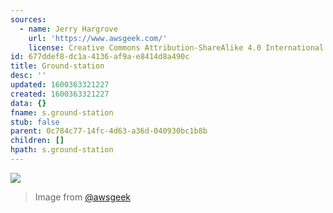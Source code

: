 ```yaml
---
sources:
  - name: Jerry Hargrove
    url: 'https://www.awsgeek.com/'
    license: Creative Commons Attribution-ShareAlike 4.0 International License
id: 677ddef8-dc1a-4136-af9a-e8414d8a490c
title: Ground-station
desc: ''
updated: 1600363321227
created: 1600363321227
data: {}
fname: s.ground-station
stub: false
parent: 0c784c77-14fc-4d63-a36d-040930bc1b8b
children: []
hpath: s.ground-station
---
```

![](/assets/images/AWS-Ground-Station_en.jpg)

> Image from [@awsgeek](https://www.awsgeek.com/AWS-Ground-Station/)
